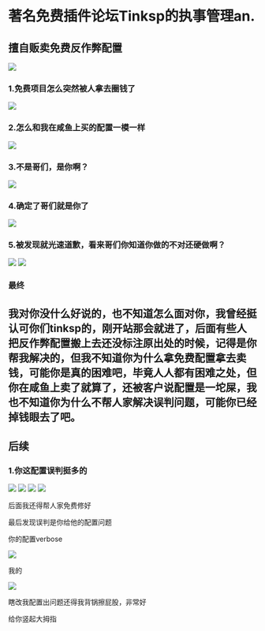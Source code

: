 # 著名免费插件论坛Tinksp的执事管理an.
## 擅自贩卖免费反作弊配置
![](/others/tinksp管理an/proflie.png)
### 1.免费项目怎么突然被人拿去圈钱了
![](/others/tinksp管理an/a.png)
### 2.怎么和我在咸鱼上买的配置一模一样
![](/others/tinksp管理an/1.png)
### 3.不是哥们，是你啊？
![](/others/tinksp管理an/2.png)
### 4.确定了哥们就是你了
![](/others/tinksp管理an/3.png)
### 5.被发现就光速道歉，看来哥们你知道你做的不对还硬做啊？
![](/others/tinksp管理an/4.png)
![](/others/tinksp管理an/5.png)
### 最终
我对你没什么好说的，也不知道怎么面对你，我曾经挺认可你们tinksp的，刚开站那会就进了，后面有些人把反作弊配置搬上去还没标注原出处的时候，记得是你帮我解决的，但我不知道你为什么拿免费配置拿去卖钱，可能你是真的困难吧，毕竟人人都有困难之处，但你在咸鱼上卖了就算了，还被客户说配置是一坨屎，我也不知道你为什么不帮人家解决误判问题，可能你已经掉钱眼去了吧。
---
## 后续
### 1.你这配置误判挺多的
![](/others/tinksp管理an/a1.png)
![](/others/tinksp管理an/a2.png)
![](/others/tinksp管理an/a4.png)
![](/others/tinksp管理an/a5.png)

后面我还得帮人家免费修好

最后发现误判是你给他的配置问题

你的配置verbose

![](/others/tinksp管理an/a3.png)

我的

![](/others/tinksp管理an/a6.png)

瞎改我配置出问题还得我背锅擦屁股，非常好

给你竖起大拇指